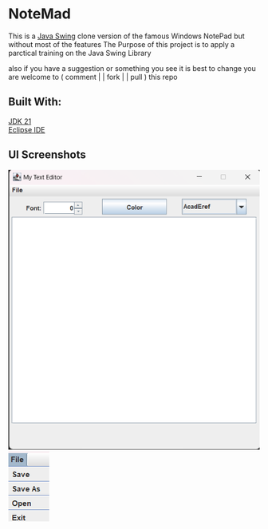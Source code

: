 # NoteMad

This is a [Java Swing][Swing Wikipedia] clone version of the famous  Windows NotePad but without most of the features The Purpose of this project is to apply a parctical training on the Java Swing Library

also if you have a suggestion or something you see it is best to change you are welcome to ( comment | | fork | | pull ) this repo

## Built With:
[JDK 21][Oracle JDK 21]  
[Eclipse IDE][Eclipse Website]

## UI Screenshots
![FrontUI]
![FileOptionsMenu]



[Oracle JDK 21]: https://www.oracle.com/eg/java/technologies/downloads/#java21

[Swing Wikipedia]: https://en.wikipedia.org/wiki/Swing_(Java)

[Eclipse Website]: https://eclipseide.org/

[FrontUI]: images/UI.png
[FileOptionsMenu]: /images/File_Menu_pic.png
